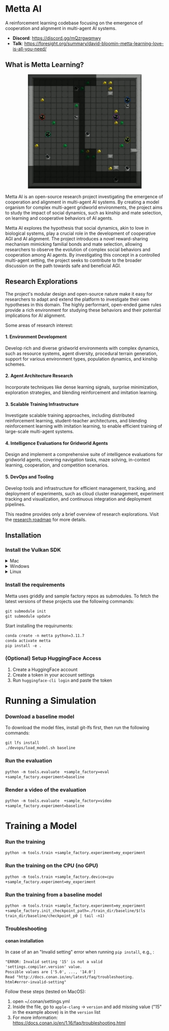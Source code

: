 # Metta AI
A reinforcement learning codebase focusing on the emergence of cooperation and alignment in multi-agent AI systems.

* **Discord**: https://discord.gg/mQzrgwqmwy
* **Talk**: https://foresight.org/summary/david-bloomin-metta-learning-love-is-all-you-need/

## What is Metta Learning?
<p align="middle">
<img src="https://github.com/debbly/metta-learning-assets/blob/main/gifs/example_video.gif?raw=true" width="360" alt="Metta learning example video">
</p>

Metta AI is an open-source research project investigating the emergence of cooperation and alignment in multi-agent AI systems. By creating a model organism for complex multi-agent gridworld environments, the project aims to study the impact of social dynamics, such as kinship and mate selection, on learning and cooperative behaviors of AI agents.

Metta AI explores the hypothesis that social dynamics, akin to love in biological systems, play a crucial role in the development of cooperative AGI and AI alignment. The project introduces a novel reward-sharing mechanism mimicking familial bonds and mate selection, allowing researchers to observe the evolution of complex social behaviors and cooperation among AI agents. By investigating this concept in a controlled multi-agent setting, the project seeks to contribute to the broader discussion on the path towards safe and beneficial AGI.


## Research Explorations
The project's modular design and open-source nature make it easy for researchers to adapt and extend the platform to investigate their own hypotheses in this domain. The highly performant, open-ended game rules provide a rich environment for studying these behaviors and their potential implications for AI alignment.

Some areas of research interest:

#### 1. Environment Development
Develop rich and diverse gridworld environments with complex dynamics, such as resource systems, agent diversity, procedural terrain generation, support for various environment types, population dynamics, and kinship schemes.

#### 2. Agent Architecture Research
Incorporate techniques like dense learning signals, surprise minimization, exploration strategies, and blending reinforcement and imitation learning.

#### 3. Scalable Training Infrastructure
Investigate scalable training approaches, including distributed reinforcement learning, student-teacher architectures, and blending reinforcement learning with imitation learning, to enable efficient training of large-scale multi-agent systems.

#### 4. Intelligence Evaluations for Gridworld Agents
Design and implement a comprehensive suite of intelligence evaluations for gridworld agents, covering navigation tasks, maze solving, in-context learning, cooperation, and competition scenarios.

#### 5. DevOps and Tooling
Develop tools and infrastructure for efficient management, tracking, and deployment of experiments, such as cloud cluster management, experiment tracking and visualization, and continuous integration and deployment pipelines.

This readme provides only a brief overview of research explorations. Visit the [research roadmap](https://github.com/daveey/metta/blob/master/roadmap.md) for more details.

## Installation

### Install the Vulkan SDK

<details>
<summary>Mac</summary>

[Download Vulkan SDK for Mac](https://sdk.lunarg.com/sdk/download/1.3.224.1/mac/vulkansdk-macos-1.3.224.1.dmg)

</details>

<details>
<summary>Windows</summary>

[Download Vulkan SDK for Windows](https://sdk.lunarg.com/sdk/download/1.3.224.1/windows/VulkanSDK-1.3.224.1-Installer.exe)

</details>

<details>
<summary>Linux</summary>

```bash
mkdir ~/vulkan
cd ~/vulkan
wget https://sdk.lunarg.com/sdk/download/1.3.224.1/linux/vulkansdk-linux-x86_64-1.3.224.1.tar.gz
tar -zxvf vulkansdk-linux-x86_64-1.3.224.1.tar.gz
cd 1.3.224.1
yes | ./vulkansdk
echo 'source ~/1.3.224.1/setup-env.sh' >> ~/.bashrc
```
</details>

### Install the requirements
Metta uses griddly and sample factory repos as submodules. To fetch the latest versions of these projects use the following commands:
```
git submodule init
git submodule update
```
Start installing the requiruments:
```
conda create -n metta python=3.11.7
conda activate metta
pip install -e .
```

### (Optional) Setup HuggingFace Access

1. Create a HuggingFace account
2. Create a token in your account settings
3. Run `huggingface-cli login` and paste the token

# Running a Simulation

### Download a baseline model
To download the model files, install git-lfs first, then run the following commands:

```
git lfs install
./devops/load_model.sh baseline
```

### Run the evaluation

```
python -m tools.evaluate  +sample_factory=eval +sample_factory.experiment=baseline
```

### Render a video of the evaluation

```
python -m tools.evaluate  +sample_factory=video +sample_factory.experiment=baseline
```

# Training a Model

### Run the training

```
python -m tools.train +sample_factory.experiment=my_experiment
```

### Run the training on the CPU (no GPU)

```
python -m tools.train +sample_factory.device=cpu +sample_factory.experiment=my_experiment
```


### Run the training from a baseline model
```
python -m tools.train +sample_factory.experiment=my_experiment +sample_factory.init_checkpoint_path=./train_dir/baseline/$(ls train_dir/baseline/checkpoint_p0 | tail -n1)
```

### Troubleshooting
#### conan installation
In case of an an "Invalid setting" error when running `pip install`, e.g., :
```
"ERROR: Invalid setting '15' is not a valid 'settings.compiler.version' value.
Possible values are ['5.0', ..., '14.0']
Read "http://docs.conan.io/en/latest/faq/troubleshooting.
html#error-invalid-setting"
```
Follow these steps (tested on MacOS):
1. open ~/.conan/settings.yml
2. Inside the file, go to `apple-clang` -> `version` and add missing value ("15" in the example above) is in the `version` list
3. For more information: https://docs.conan.io/en/1.16/faq/troubleshooting.html
